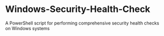 # Windows-Security-Health-Check
 A PowerShell script for performing comprehensive security health checks on Windows systems
